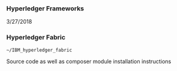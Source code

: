 ### Hyperledger Frameworks
3/27/2018

### Hyperledger Fabric
    ~/IBM_hyperledger_fabric
Source code as well as composer module installation instructions
